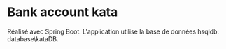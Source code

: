 # Bank account kata
Réalisé avec Spring Boot.
L'application utilise la base de données hsqldb: database\kataDB.
